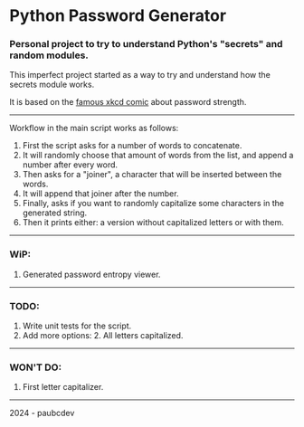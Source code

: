 # Python Password Generator

### Personal project to try to understand Python's "secrets" and random modules.
This imperfect project started as a way to try and understand how the secrets module works.

It is based on the [famous xkcd comic](https://xkcd.com/936/) about password strength.

---

Workflow in the main script works as follows:
1. First the script asks for a number of words to concatenate.
2. It will randomly choose that amount of words from the list, and append a number after every word.
3. Then asks for a "joiner", a character that will be inserted between the words.
4. It will append that joiner after the number.
5. Finally, asks if you want to randomly capitalize some characters in the generated string.
6. Then it prints either: a version without capitalized letters or with them.

---
 
### WiP:
1. Generated password entropy viewer.

---

### TODO:
1. Write unit tests for the script.
2. Add more options:
   2. All letters capitalized.

---

### WON'T DO:
1. First letter capitalizer.

---
2024 - paubcdev